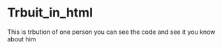 # Trbuit_in_html
 This is trbution of one person you can see the code and see it you know about him 
